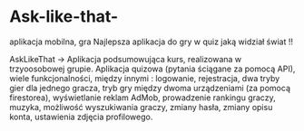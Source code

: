 # Ask-like-that-
aplikacja mobilna, gra
Najlepsza aplikacja do gry w quiz jaką widział świat !!

AskLikeThat -> Aplikacja podsumowująca kurs, realizowana w trzyoosobowej grupie. Aplikacja quizowa (pytania ściągane za pomocą API), wiele funkcjonalności, między innymi : logowanie, rejestracja, dwa tryby gier dla jednego gracza, tryb gry między dwoma urządzeniami (za pomocą firestorea), wyświetlanie reklam AdMob, prowadzenie rankingu graczy, muzyka, możliwość wyszukiwania graczy, zmiany hasła, zmiany opisu konta, ustawienia zdjęcia profilowego. 
